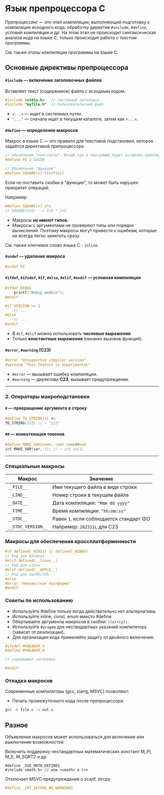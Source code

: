 # Язык препроцессора C 

Препроцессинг — это этап компиляции, выполняющий подготовку к компиляции исходного кода: обработку директив `#include`, `#define`, условий компиляции и др. На этом этап не происходит синтаксическая анализа кода на языке С, только происходит работа *с текстом программы*.

См. также *этапы компиляции программы* на языке С.

## Основные директивы препроцессора

#### `#include` — включение заголовочных файлов
Вставляет текст (содержимое) файла с исходным кодом.

```c
#include <stdio.h>   // системный заголовок
#include "myfile.h"  // пользовательский файл
```

* `<...>` — ищет в системных путях.
* `"..."` — сначала ищет в текущем каталоге, затем как `<...>`.

#### `#define` — определение макросов

Макрос в языке С — это правило для текстовой подстановки, которое задаётся директивой препроцессора 

```c
// объявление "константы". Везде где в программе будет встречен идентификатор макроса PI будет подставлено значение 3.14159
#define PI 3.14159

// Объявление "функции"
#define SQUARE(x) ((x)*(x))
```

Если не поставить скобки в "функции", то может быть нарушен приоритет операций. 

Например
```c
#define SQUARE(x) x*x
// SQUARE(1+2)  -> 1+2 * 1+2
```

* Макросы **не имеют типов**.
* Макросы с аргументами не проверяют типы или порядок вычислений. Поэтому макросы могут привести к ошибкам, которые не всегда легко заметить сразу.

См. также ключевое слово языка С - `inline`.

#### `#undef` — удаление макроса

```c
#undef PI
```

#### `#ifdef`, `#ifndef`, `#if`, `#else`, `#elif`, `#endif` — условная компиляция

```c
#ifdef DEBUG
    printf("Debug mode\n");
#endif

#if VERSION >= 2
    // ...
#else
    // ...
#endif
```

* В `#if`, `#elif` можно использовать **числовые выражения**.
* Только **константные выражения** (никаких вызовов функций).

#### `#error`, `#warning` (C23)

```c
#error "Unsupported compiler version"
#warning "This feature is experimental"
```

* `#error` — вызывает ошибку компиляции.
* `#warning` — директива **C23**, вызывает предупреждение.

---

### 2. Операторы макроподстановки

#### `#` — превращение аргумента в строку

```c
#define TO_STRING(x) #x
TO_STRING(123) // → "123"
```

#### `##` — конкатенация токенов

```c
#define MAKE_VAR(name, num) name##num
int MAKE_VAR(var, 1); // → int var1;
```

---


### Специальные макросы

| Макрос             | Значение                                 |
| ------------------ | ---------------------------------------- |
| `__FILE__`         | Имя текущего файла в виде строки         |
| `__LINE__`         | Номер строки в текущем файле             |
| `__DATE__`         | Дата компиляции: `"Mmm dd yyyy"`         |
| `__TIME__`         | Время компиляции: `"hh:mm:ss"`           |
| `__STDC__`         | Равен `1`, если соблюдается стандарт ISO |
| `__STDC_VERSION__` | Например: `202311L` для C23              |


### Макросы для обеспечения кроссплатформенности
```c
#if defined(_WIN32) || defined(_WIN64)
// Код для Windows
#elif defined(__linux__)
// Код для Linux
#elif defined(__APPLE__)
// Код для macOS/iOS
#else
#error "Неизвестная платформа"
#endif
```

### Советы по использованию
* Используйте #define только когда действительно нет альтернативы.
* Используйте inline, const, enum вместо #define
* Обертывайте аргументы макросов в скобки: `((x)+(y))`.
* Используйте `#pragma` для нестандартных указаний компилятору (зависит от реализации).
* Для организации кода применяйте защиту от двойного включения:

```c
#ifndef MYHEADER_H
#define MYHEADER_H

// содержимое заголовка

#endif
```


### Отладка макросов

Современные компиляторы (gcc, clang, MSVC) позволяют:

* Печать промежуточного кода после препроцессора:

```bash
gcc -E file.c -o out.i
```

## Разное
Объявление макросов может использоваться для включение или выключения возможностей:

Включить поддержку нестандартных математических констант M_PI, M_E, M_SQRT2 и др.
```с
#define _USE_MATH_DEFINES
#include <math.h> // или <cmath> в C++
```

Отключает MSVC‑предупреждения о scanf, strcpy
```c
#define _CRT_SECURE_NO_WARNINGS
```
